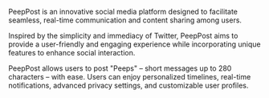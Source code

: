 PeepPost is an innovative social media platform designed to facilitate seamless, real-time communication and content sharing among users.
 
Inspired by the simplicity and immediacy of Twitter, PeepPost aims to provide a user-friendly and engaging experience while incorporating unique features to enhance social interaction.

PeepPost allows users to post "Peeps" – short messages up to 280 characters – with ease. Users can enjoy personalized timelines, real-time notifications, advanced privacy settings, and customizable user profiles. 

